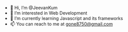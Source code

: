 - 👋 Hi, I’m @JeevanKum
- 👀 I’m interested in Web Development
- 🌱 I’m currently learning Javascript and its frameworks
- 📫 You can reach to me at gone8750@gmail.com

<!---
JeevanKum/JeevanKum is a ✨ special ✨ repository because its `README.md` (this file) appears on your GitHub profile.
You can click the Preview link to take a look at your changes.
--->
